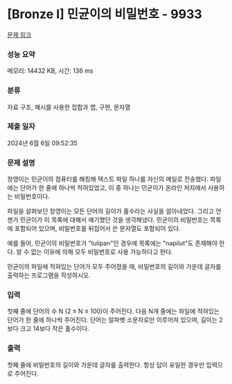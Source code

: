 # [Bronze I] 민균이의 비밀번호 - 9933 

[문제 링크](https://www.acmicpc.net/problem/9933) 

### 성능 요약

메모리: 14432 KB, 시간: 136 ms

### 분류

자료 구조, 해시를 사용한 집합과 맵, 구현, 문자열

### 제출 일자

2024년 6월 6일 09:52:35

### 문제 설명

<p>창영이는 민균이의 컴퓨터를 해킹해 텍스트 파일 하나를 자신의 메일로 전송했다. 파일에는 단어가 한 줄에 하나씩 적혀있었고, 이 중 하나는 민균이가 온라인 저지에서 사용하는 비밀번호이다.</p>

<p>파일을 살펴보던 창영이는 모든 단어의 길이가 홀수라는 사실을 알아내었다. 그리고 언젠가 민균이가 이 목록에 대해서 얘기했던 것을 생각해냈다. 민균이의 비밀번호는 목록에 포함되어 있으며, 비밀번호를 뒤집어서 쓴 문자열도 포함되어 있다.</p>

<p>예를 들어, 민균이의 비밀번호가 "tulipan"인 경우에 목록에는 "napilut"도 존재해야 한다. 알 수 없는 이유에 의해 모두 비밀번호로 사용 가능하다고 한다.</p>

<p>민균이의 파일에 적혀있는 단어가 모두 주어졌을 때, 비밀번호의 길이와 가운데 글자를 출력하는 프로그램을 작성하시오.</p>

### 입력 

 <p>첫째 줄에 단어의 수 N (2 ≤ N ≤ 100)이 주어진다. 다음 N개 줄에는 파일에 적혀있는 단어가 한 줄에 하나씩 주어진다. 단어는 알파벳 소문자로만 이루어져 있으며, 길이는 2보다 크고 14보다 작은 홀수이다.</p>

### 출력 

 <p>첫째 줄에 비밀번호의 길이와 가운데 글자를 출력한다. 항상 답이 유일한 경우만 입력으로 주어진다.</p>

